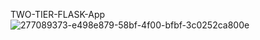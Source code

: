 TWO-TIER-FLASK-App
![277089373-e498e879-58bf-4f00-bfbf-3c0252ca800e](https://github.com/ankitabhadani/two-tier--app/assets/121809266/b0fda57f-f056-4320-9435-d321dc1b156c)
